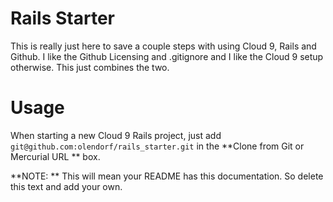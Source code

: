 
# Rails Starter

This is really just here to save a couple steps with using Cloud 9, Rails and Github. I like the Github Licensing and .gitignore and I like the Cloud 9 setup  otherwise. This just combines the two.

# Usage

When starting a new Cloud 9 Rails project, just add ```git@github.com:olendorf/rails_starter.git``` in the **Clone from Git or Mercurial URL ** box. 

**NOTE: ** This will mean your README has this documentation. So delete this text and add your own.
